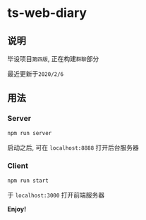 # ts-web-diary

## 说明

毕设项目`第四版`,  正在构建`群聊`部分

最近更新于`2020/2/6`

## 用法

### Server

```bash
npm run server
```

启动之后, 可在 `localhost:8888` 打开后台服务器

### Client

```bash
npm run start
```

于 `localhost:3000` 打开前端服务器

**Enjoy!**